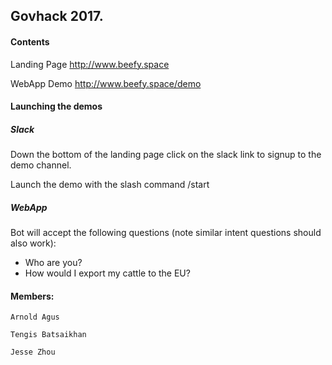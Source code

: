 ## Govhack 2017.

#### Contents

Landing Page
http://www.beefy.space

WebApp Demo
http://www.beefy.space/demo

#### Launching the demos

##### Slack 

Down the bottom of the landing page click on the slack link to signup to the demo channel.

Launch the demo with the slash command /start

##### WebApp

Bot will accept the following questions (note similar intent questions should also work):

* Who are you?
* How would I export my cattle to the EU?

#### Members:
```
Arnold Agus

Tengis Batsaikhan

Jesse Zhou
```